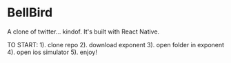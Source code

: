 # BellBird
A clone of twitter... kindof. It's built with React Native.

TO START: 
1). clone repo
2). download exponent
3). open folder in exponent
4). open ios simulator
5). enjoy!
